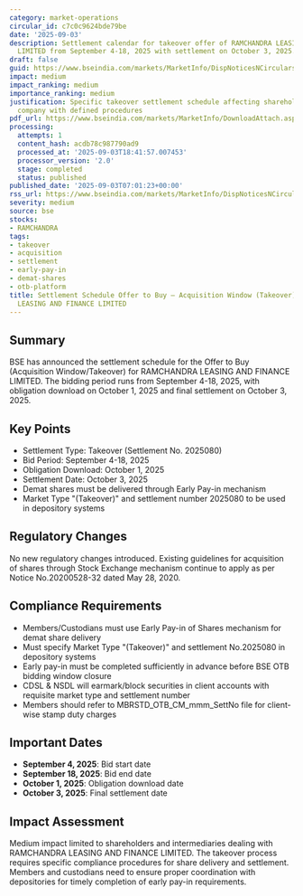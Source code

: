 ```yaml
---
category: market-operations
circular_id: c7c0c9624bde79be
date: '2025-09-03'
description: Settlement calendar for takeover offer of RAMCHANDRA LEASING AND FINANCE
  LIMITED from September 4-18, 2025 with settlement on October 3, 2025.
draft: false
guid: https://www.bseindia.com/markets/MarketInfo/DispNoticesNCirculars.aspx?Noticeid={98D8E386-AD28-43B6-84F3-1DCD0C11161C}&noticeno=20250903-3&dt=09/03/2025&icount=3&totcount=53&flag=0
impact: medium
impact_ranking: medium
importance_ranking: medium
justification: Specific takeover settlement schedule affecting shareholders of one
  company with defined procedures
pdf_url: https://www.bseindia.com/markets/MarketInfo/DownloadAttach.aspx?id=20250903-3&attachedId=
processing:
  attempts: 1
  content_hash: acdb78c987790ad9
  processed_at: '2025-09-03T18:41:57.007453'
  processor_version: '2.0'
  stage: completed
  status: published
published_date: '2025-09-03T07:01:23+00:00'
rss_url: https://www.bseindia.com/markets/MarketInfo/DispNoticesNCirculars.aspx?Noticeid={98D8E386-AD28-43B6-84F3-1DCD0C11161C}&noticeno=20250903-3&dt=09/03/2025&icount=3&totcount=53&flag=0
severity: medium
source: bse
stocks:
- RAMCHANDRA
tags:
- takeover
- acquisition
- settlement
- early-pay-in
- demat-shares
- otb-platform
title: Settlement Schedule Offer to Buy – Acquisition Window (Takeover) for RAMCHANDRA
  LEASING AND FINANCE LIMITED
---
```


## Summary

BSE has announced the settlement schedule for the Offer to Buy (Acquisition Window/Takeover) for RAMCHANDRA LEASING AND FINANCE LIMITED. The bidding period runs from September 4-18, 2025, with obligation download on October 1, 2025 and final settlement on October 3, 2025.

## Key Points

- Settlement Type: Takeover (Settlement No. 2025080)
- Bid Period: September 4-18, 2025
- Obligation Download: October 1, 2025
- Settlement Date: October 3, 2025
- Demat shares must be delivered through Early Pay-in mechanism
- Market Type "(Takeover)" and settlement number 2025080 to be used in depository systems

## Regulatory Changes

No new regulatory changes introduced. Existing guidelines for acquisition of shares through Stock Exchange mechanism continue to apply as per Notice No.20200528-32 dated May 28, 2020.

## Compliance Requirements

- Members/Custodians must use Early Pay-in of Shares mechanism for demat share delivery
- Must specify Market Type "(Takeover)" and settlement No.2025080 in depository systems
- Early pay-in must be completed sufficiently in advance before BSE OTB bidding window closure
- CDSL & NSDL will earmark/block securities in client accounts with requisite market type and settlement number
- Members should refer to MBRSTD_OTB_CM_mmm_SettNo file for client-wise stamp duty charges

## Important Dates

- **September 4, 2025**: Bid start date
- **September 18, 2025**: Bid end date
- **October 1, 2025**: Obligation download date
- **October 3, 2025**: Final settlement date

## Impact Assessment

Medium impact limited to shareholders and intermediaries dealing with RAMCHANDRA LEASING AND FINANCE LIMITED. The takeover process requires specific compliance procedures for share delivery and settlement. Members and custodians need to ensure proper coordination with depositories for timely completion of early pay-in requirements.